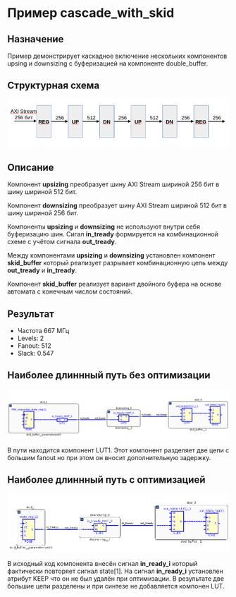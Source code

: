 # Пример cascade_with_skid

## Назначение

Пример демонстрирует каскадное включение нескольких компонентов upsing и downsizing с буферизацией на компоненте double_buffer.

## Структурная схема

![struct](./doc/struct_cascade.png)

## Описание

Компонент __upsizing__ преобразует шину AXI Stream шириной 256 бит в шину шириной 512 бит.

Компонент __downsizing__ преобразует шину AXI Stream шириной 512 бит в шину шириной 256 бит.

Компоненты __upsizing__ и __downsizing__ не используют внутри себя буферизацию шин. Сигал __in_tready__ формируется на комбинационной схеме с учётом сигнала __out_tready__.

Между компонентами __upsizing__ и __downsizing__ установлен компонент __skid_buffer__ который реализует разрывает комбинационную цепь между __out_tready__ и __in_tready__.

Компонент __skid_buffer__ реализует вариант двойного буфера на основе автомата с конечным числом состояний.

## Результат

* Частота 667 МГц
* Levels: 2
* Fanout: 512
* Slack: 0.547


## Наиболее длиннный путь без оптимизации

![result](./doc/result_skid_1.png)

В пути находится компонент LUT1. Этот компонент разделяет две цепи с большим fanout но при этом он вносит дополнительную задержку.

## Наиболее длиннный путь c оптимизацией

![result](./doc/result_skid_2.png)

В исходный код компонента внесён сигнал __in_ready_i__ который фактически повторяет сигнал state[1]. На сигнал __in_ready_i__ установлен атрибут KEEP что он не был удалён при оптимизации. В результате две большие цепи разделены и при синтезе не добавляется компонен LUT.

